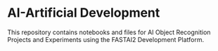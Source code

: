 # AI-Artificial Development
This repository contains notebooks and files for AI Object Recognition Projects and Experiments using the FASTAI2 Development Platform.
